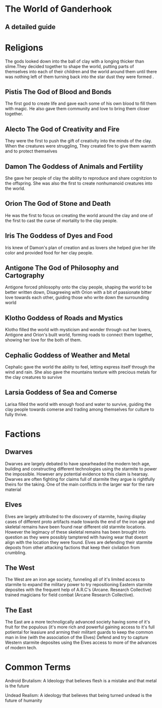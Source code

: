 # The World of Ganderhook
## A detailed guide

# Religions

The gods looked down into the ball of clay with a longing thicker than slime.They decided together to shape the world, putting parts of themselves into each of their children and the world around them until there was nothing left of them turning back into the star dust they were formed .

## Pistis The God of Blood and Bonds

The first god to create life and gave each some of his own blood to fill them with magic. He also gave them community and love to bring them closer together.

## Alecto The God of Creativity and Fire

They were the first to push the gift of creativity into the minds of the clay. When the creatures were struggling, They created fire to give them warmth and to protect themselves

## Damon The Goddess of Animals and Fertility

She gave her people of clay the ability to reproduce and share cognitzion to the offspring. She was also the first to create nonhumanoid creatures into the world.

## Orion The God of Stone and Death
He was the first to focus on creating the world around the clay and one of the first to cast the curse of mortality to the clay people.

## Iris The Goddess of Dyes and Food
Iris knew of Damon's plan of creation and as lovers she helped give her life color and provided food for her clay people.

## Antigone The God of Philosophy and Cartography
Antigone forced philosophy onto the clay people, shaping the world to be better written down, Disagreeing with Orion with a bit of passionate bitter love towards each other, guiding those who write down the surrounding world

## Klotho Goddess of Roads and Mystics
Klotho filled the world with mysticism and wonder through out her lovers, Antigone and Orion's built world, forming roads to connect them together, showing her love for the both of them.

## Cephalic Goddess of Weather and Metal
Cephalic gave the world the ability to feel, letting express itself through the wind and rain. She also gave the mountains texture with precious metals for the clay creatures to survive

## Larsia Goddess of Sea and Comerse
Larisa filled the world with enough food and water to survive, guiding the clay people towards comerse and trading among themselves for culture to fully thrive.

# Factions

## Dwarves

Dwarves are largely debated to have spearheaded the modern tech age, building and constructing different technologies using the starmite to power the impossible. However any potential evidence to this
claim is hearsay. Dwarves are often fighting for claims full of starmite they argue is rightfully theirs for the taking. One of the main conflicts in the larger war for the rare material

## Elves

Elves are largely attributed to the discovery of starmite, having display cases of different proto artifacts made towards the end of the iron age and skeletal remains have been found near different old 
starmite locations. However the legimacy of these skeletal remains has been brought into question as they were possibly tamptered with having wear that doesnt align with the location they were found.
Elves are defending their starmite deposts from other attacking factions that keep their civilation from crumbling.

## The West

The West are an iron age society, funneling all of it's limited access to starmite to expand the military power to try repositioning Eastern starmite deposites with the frequent help of A.R.C's (Arcane. Research Collective) trained magicians for field combat (Arcane Research Collective).

## The East

The East are a more technoligcally advanced society having some of it's fruit for the populous (it's more rich and powerful gaining access to it's full potiental for leasiure and arming their militant 
guards to keep the common man in line (with the association of the Elves) Defend and try to capture Western starmite deposites using the Elves access to more of the advances of modern tech.  

# Common Terms

Android Brutalism: A Ideology that believes flesh is a mistake and that metal is the future

Undead Realism: A ideology that believes that being turned undead is the future of humanity
